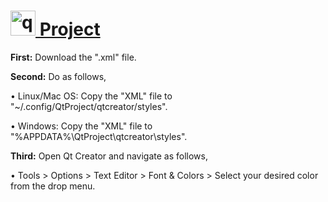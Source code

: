 # <a href="https://www.qt.io/" target="_blank" rel="noreferrer"> <img src="https://upload.wikimedia.org/wikipedia/commons/0/0b/Qt_logo_2016.svg" alt="qt" width="40" height="40"/> Project </a> 

**First:**  Download the ".xml" file.

**Second:** Do as follows,

  • Linux/Mac OS: Copy the "XML" file to "~/.config/QtProject/qtcreator/styles".

  • Windows: Copy the "XML" file to "%APPDATA%\QtProject\qtcreator\styles".

**Third:** Open Qt Creator and navigate as follows,

  • Tools > Options > Text Editor > Font & Colors > Select your desired color from the drop menu.
